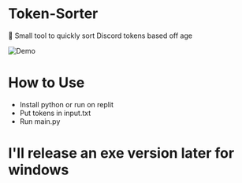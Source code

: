 # Token-Sorter
📂 Small tool to quickly sort Discord tokens based off age

![Demo](https://i.imgur.com/OZlD1Zc.gif)

# How to Use
- Install python or run on replit
- Put tokens in input.txt
- Run main.py

# I'll release an exe version later for windows
